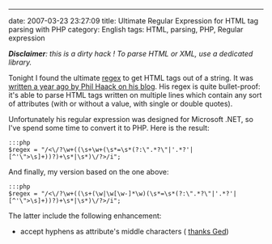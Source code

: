 ---
date: 2007-03-23 23:27:09
title: Ultimate Regular Expression for HTML tag parsing with PHP
category: English
tags: HTML, parsing, PHP, Regular expression

_**Disclaimer**: this is a dirty hack ! To parse HTML or XML, use a dedicated
library._

Tonight I found the ultimate
[regex](http://en.wikipedia.org/wiki/Regular_expression) to get HTML tags out of
a string. It was
[written a year ago by Phil Haack on his blog](http://haacked.com/archive/2005/04/22/Matching_HTML_With_Regex.aspx).
His regex is quite bullet-proof: it's able to parse HTML tags written on
multiple lines which contain any sort of attributes (with or without a value,
with single or double quotes).

Unfortunately his regular expression was designed for Microsoft .NET, so I've
spend some time to convert it to PHP. Here is the result:

    :::php
    $regex = "/<\/?\w+((\s+\w+(\s*=\s*(?:\".*?\"|'.*?'|[^'\">\s]+))?)+\s*|\s*)\/?>/i";

And finally, my version based on the one above:

    :::php
    $regex = "/<\/?\w+((\s+(\w|\w[\w-]*\w)(\s*=\s*(?:\".*?\"|'.*?'|[^'\">\s]+))?)+\s*|\s*)\/?>/i";

The latter include the following enhancement:

  * accept hyphens as attribute's middle characters (
    [thanks Ged](http://kevin.deldycke.com/2007/03/ultimate-regular-expression-for-html-tag-parsing-with-php/#comment-3167))
